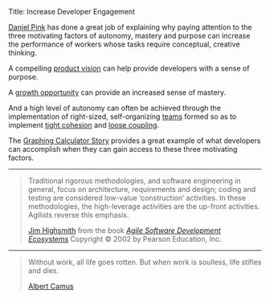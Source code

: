 Title: Increase Developer Engagement

[Daniel Pink][pink-2009] has done a great job of explaining why paying attention to the three motivating factors of autonomy, mastery and purpose can increase the performance of workers whose tasks require conceptual, creative thinking.

A compelling [product vision][vision] can help provide developers with a sense of purpose.

A [growth opportunity][growth] can provide an increased sense of mastery.

And a high level of autonomy can often be achieved through the implementation of right-sized, self-organizing [teams][] formed so as to implement [tight cohesion][cohesion] and [loose coupling][coupling].

The [Graphing Calculator Story][calc] provides a great example of what developers can accomplish when they can gain access to these three motivating factors.

----

<blockquote>
<p>
Traditional rigorous methodologies, and software engineering in general, focus on architecture, requirements and design; coding and testing are considered low-value &#8216;construction&#8217; activities. In these methodologies, the high-leverage activities are the up-front activities. Agilists reverse this emphasis.</p>

<footer>
<a href="http://en.wikipedia.org/wiki/Jim_Highsmith">Jim Highsmith</a> from the book <cite><a href="bibliography.html#highsmith-2002">Agile Software Development Ecosystems</a></cite> Copyright &copy; 2002 by Pearson Education, Inc.
</footer>
</blockquote>



----

<blockquote>
<p>
Without work, all life goes rotten. But when work is soulless, life stifles and dies.</p>

<footer>
<a href="http://en.wikipedia.org/wiki/Albert_Camus">Albert Camus</a>
</footer>
</blockquote>



[calc]: http://www.pacifict.com/Story/
[cohesion]: cohesion.html
[coupling]: loose-coupling.html
[growth]: software-developers-are-always-growing.html
[pink-2009]: bibliography.html#pink-2009
[pink]:      https://youtu.be/u6XAPnuFjJc
[teams]: build-strong-teams.html
[vision]:   agree-on-a-concise-coherent-meaningful-product-vision.html
